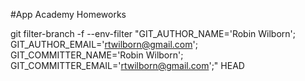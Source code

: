 #App Academy Homeworks


git filter-branch -f --env-filter "GIT_AUTHOR_NAME='Robin Wilborn'; GIT_AUTHOR_EMAIL='rtwilborn@gmail.com'; GIT_COMMITTER_NAME='Robin Wilborn'; GIT_COMMITTER_EMAIL='rtwilborn@gmail.com';" HEAD
